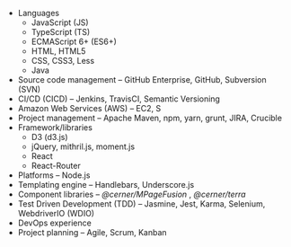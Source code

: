 - Languages
  - JavaScript (JS)
  - TypeScript (TS)
  - ECMAScript 6+ (ES6+)
  - HTML, HTML5
  - CSS, CSS3, Less
  - Java
- Source code management – GitHub Enterprise, GitHub, Subversion (SVN)
- CI/CD (CICD) – Jenkins, TravisCI, Semantic Versioning
- Amazon Web Services (AWS) – EC2, S
- Project management – Apache Maven, npm, yarn, grunt, JIRA, Crucible
- Framework/libraries
  - D3 (d3.js)
  - jQuery, mithril.js, moment.js
  - React
  - React-Router
- Platforms – Node.js
- Templating engine – Handlebars, Underscore.js
- Component libraries – _@cerner/MPageFusion_ , _@cerner/terra_
- Test Driven Development (TDD) – Jasmine, Jest, Karma, Selenium, WebdriverIO (WDIO)
- DevOps experience
- Project planning – Agile, Scrum, Kanban
